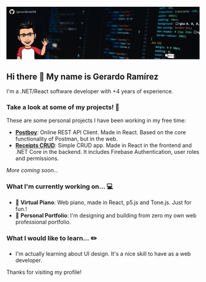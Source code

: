 ![Profile Banner](https://github.com/gerardormz98/gerardormz98/blob/master/github-profile-banner.png?raw=true)

## Hi there 👋 My name is Gerardo Ramírez

I'm a .NET/React software developer with +4 years of experience.

### Take a look at some of my projects! 📖

These are some personal projects I have been working in my free time:

- [**Postboy**](https://postboy.herokuapp.com/): Online REST API Client. Made in React. Based on the core functionality of Postman, but in the web.
- [**Receipts CRUD**](https://receipts-crud.herokuapp.com/): Simple CRUD app. Made in React in the frontend and .NET Core in the backend. It includes Firebase Authentication, user roles and permissions.

_More coming soon..._

### What I'm currently working on... 💻

- 🎹 **Virtual Piano**: Web piano, made in React, p5.js and Tone.js. Just for fun.!
- 📘 **Personal Portfolio**: I'm designing and building from zero my own web professional portfolio.

### What I would like to learn... ✏️

- I'm actually learning about UI design. It's a nice skill to have as a web developer.

Thanks for visiting my profile!
